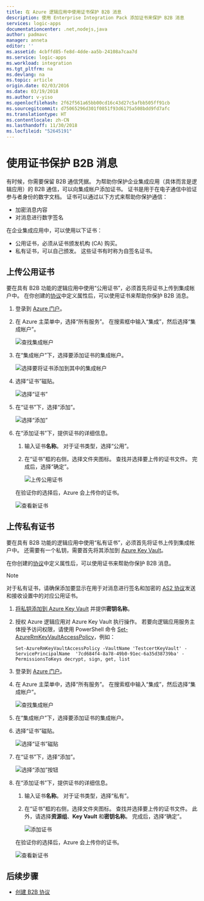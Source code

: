 ```yaml
---
title: 在 Azure 逻辑应用中使用证书保护 B2B 消息
description: 使用 Enterprise Integration Pack 添加证书来保护 B2B 消息
services: logic-apps
documentationcenter: .net,nodejs,java
author: padmavc
manager: anneta
editor: ''
ms.assetid: 4cbffd85-fe8d-4dde-aa5b-24108a7caa7d
ms.service: logic-apps
ms.workload: integration
ms.tgt_pltfrm: na
ms.devlang: na
ms.topic: article
origin.date: 02/03/2016
ms.date: 03/19/2018
ms.author: v-yiso
ms.openlocfilehash: 2f62f561a65bb00cd16c43d27c5afbb505ff91cb
ms.sourcegitcommit: d75065296d301f0851f93d6175a508bdd9fd7afc
ms.translationtype: HT
ms.contentlocale: zh-CN
ms.lasthandoff: 11/30/2018
ms.locfileid: "52645191"
---
```

# <a name="secure-b2b-messages-with-certificates"></a>使用证书保护 B2B 消息

有时候，你需要保留 B2B 通信凭据。 为帮助你保护企业集成应用（具体而言是逻辑应用）的 B2B 通信，可以向集成帐户添加证书。 证书是用于在电子通信中验证参与者身份的数字文档。
证书可以通过以下方式来帮助你保护通信：

* 加密消息内容
* 对消息进行数字签名  

在企业集成应用中，可以使用以下证书：

* 公用证书，必须从证书颁发机构 (CA) 购买。
* 私有证书，可以自己颁发。 这些证书有时称为自签名证书。

## <a name="upload-a-public-certificate"></a>上传公用证书

要在具有 B2B 功能的逻辑应用中使用“公用证书”，必须首先将证书上传到集成帐户中。 在你创建的[协议](logic-apps-enterprise-integration-agreements.md)中定义属性后，可以使用证书来帮助你保护 B2B 消息。

1. 登录到 [Azure 门户](https://portal.azure.cn)。

2. 在 Azure 主菜单中，选择“所有服务”。 在搜索框中输入“集成”，然后选择“集成帐户”。

   ![查找集成帐户](media/logic-apps-enterprise-integration-certificates/overview-1.png)  

3. 在“集成帐户”下，选择要添加证书的集成帐户。

   ![选择要将证书添加到其中的集成帐户](media/logic-apps-enterprise-integration-certificates/overview-3.png)  

4. 选择“证书”磁贴。  

   ![选择“证书”](media/logic-apps-enterprise-integration-certificates/certificate-1.png)

5. 在“证书”下，选择“添加”。

   ![选择“添加”](media/logic-apps-enterprise-integration-certificates/certificate-2.png)

6. 在“添加证书”下，提供证书的详细信息。
   
   1. 输入证书**名称**。 对于证书类型，选择“公用”。

   2. 在“证书”框的右侧，选择文件夹图标。 
   查找并选择要上传的证书文件。 
   完成后，选择“确定”。

      ![上传公用证书](media/logic-apps-enterprise-integration-certificates/certificate-3.png)

   在验证你的选择后，Azure 会上传你的证书。

   ![查看新证书](media/logic-apps-enterprise-integration-certificates/certificate-4.png) 

## <a name="upload-a-private-certificate"></a>上传私有证书

要在具有 B2B 功能的逻辑应用中使用“私有证书”，必须首先将证书上传到集成帐户中。 还需要有一个私钥，需要首先将其添加到 [Azure Key Vault](../key-vault/key-vault-get-started.md)。 

在你创建的[协议](logic-apps-enterprise-integration-agreements.md)中定义属性后，可以使用证书来帮助你保护 B2B 消息。

> [!NOTE]
> 对于私有证书，请确保添加要显示在用于对消息进行签名和加密的 [AS2 协议](logic-apps-enterprise-integration-as2.md)发送和接收设置中的对应公用证书。

1. [将私钥添加到 Azure Key Vault](../key-vault/key-vault-get-started.md#add) 并提供**密钥名称**。
   
2. 授权 Azure 逻辑应用对 Azure Key Vault 执行操作。 若要向逻辑应用服务主体授予访问权限，请使用 PowerShell 命令 [Set-AzureRmKeyVaultAccessPolicy](https://docs.microsoft.com/powershell/module/azurerm.keyvault/set-azurermkeyvaultaccesspolicy)，例如：

   `Set-AzureRmKeyVaultAccessPolicy -VaultName 'TestcertKeyVault' -ServicePrincipalName 
   '7cd684f4-8a78-49b0-91ec-6a35d38739ba' -PermissionsToKeys decrypt, sign, get, list`
 
3. 登录到 [Azure 门户](https://portal.azure.cn)。

4. 在 Azure 主菜单中，选择“所有服务”。 在搜索框中输入“集成”，然后选择“集成帐户”。

   ![查找集成帐户](media/logic-apps-enterprise-integration-certificates/overview-1.png) 

5. 在“集成帐户”下，选择要添加证书的集成帐户。

6. 选择“证书”磁贴。  

   ![选择“证书”磁贴](media/logic-apps-enterprise-integration-certificates/certificate-1.png)

7. 在“证书”下，选择“添加”。   

   ![选择“添加”按钮](media/logic-apps-enterprise-integration-certificates/certificate-2.png)

8. 在“添加证书”下，提供证书的详细信息。
   
   1. 输入证书**名称**。 对于证书类型，选择“私有”。

   2. 在“证书”框的右侧，选择文件夹图标。 
   查找并选择要上传的证书文件。 
   此外，请选择**资源组**、**Key Vault** 和**密钥名称**。 
   完成后，选择“确定”。

      ![添加证书](media/logic-apps-enterprise-integration-certificates/privatecertificate-1.png)

   在验证你的选择后，Azure 会上传你的证书。

   ![查看新证书](media/logic-apps-enterprise-integration-certificates/privatecertificate-2.png)

## <a name="next-steps"></a>后续步骤

* [创建 B2B 协议](logic-apps-enterprise-integration-agreements.md)
